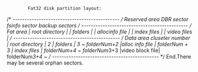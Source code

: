 			Fat32 disk partition layout:
/* --------------------------------------------- */ Reserved area
				DBR sector
				fsinfo sector
				backup sectors
/* --------------------------------------------- */ Fat area
			| root directory |
			| folders		 |
			| allocinfo file |
			| index files	 |
			| video files	 |
/* --------------------------------------------- */ Data area
								cluseter number
			| root directory |		2
			| folders		 | 3 ~ folderNum+2
			|alloc info file | folderNum + 3
			| index files    | folderNum+4 ~ folderNum*3+3
			|video block file| folderNum*3+4 ~ 
/* --------------------------------------------- */ End.There may be several orphan sectors.
